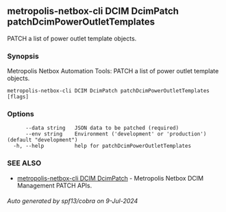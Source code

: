 ## metropolis-netbox-cli DCIM DcimPatch patchDcimPowerOutletTemplates

PATCH a list of power outlet template objects.

### Synopsis


Metropolis Netbox Automation Tools:
  PATCH a list of power outlet template objects.

```
metropolis-netbox-cli DCIM DcimPatch patchDcimPowerOutletTemplates [flags]
```

### Options

```
      --data string   JSON data to be patched (required)
      --env string    Environment ('development' or 'production') (default "development")
  -h, --help          help for patchDcimPowerOutletTemplates
```

### SEE ALSO

* [metropolis-netbox-cli DCIM DcimPatch]()	 - Metropolis Netbox DCIM Management PATCH APIs.

###### Auto generated by spf13/cobra on 9-Jul-2024
